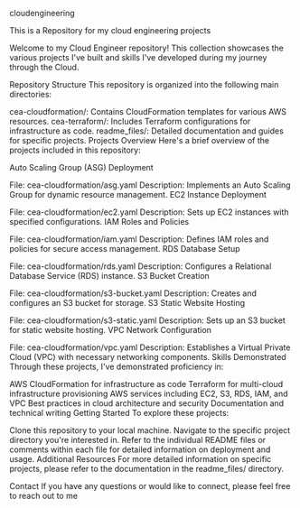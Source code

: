 cloudengineering

This is a Repository for my cloud engineering projects

Welcome to my Cloud Engineer repository! This collection showcases the various projects I've built and skills I've developed during my journey through the Cloud.

Repository Structure This repository is organized into the following main directories:

cea-cloudformation/: Contains CloudFormation templates for various AWS resources. cea-terraform/: Includes Terraform configurations for infrastructure as code. readme_files/: Detailed documentation and guides for specific projects. Projects Overview Here's a brief overview of the projects included in this repository:

Auto Scaling Group (ASG) Deployment

File: cea-cloudformation/asg.yaml Description: Implements an Auto Scaling Group for dynamic resource management. EC2 Instance Deployment

File: cea-cloudformation/ec2.yaml Description: Sets up EC2 instances with specified configurations. IAM Roles and Policies

File: cea-cloudformation/iam.yaml Description: Defines IAM roles and policies for secure access management. RDS Database Setup

File: cea-cloudformation/rds.yaml Description: Configures a Relational Database Service (RDS) instance. S3 Bucket Creation

File: cea-cloudformation/s3-bucket.yaml Description: Creates and configures an S3 bucket for storage. S3 Static Website Hosting

File: cea-cloudformation/s3-static.yaml Description: Sets up an S3 bucket for static website hosting. VPC Network Configuration

File: cea-cloudformation/vpc.yaml Description: Establishes a Virtual Private Cloud (VPC) with necessary networking components. Skills Demonstrated Through these projects, I've demonstrated proficiency in:

AWS CloudFormation for infrastructure as code Terraform for multi-cloud infrastructure provisioning AWS services including EC2, S3, RDS, IAM, and VPC Best practices in cloud architecture and security Documentation and technical writing Getting Started To explore these projects:

Clone this repository to your local machine. Navigate to the specific project directory you're interested in. Refer to the individual README files or comments within each file for detailed information on deployment and usage. Additional Resources For more detailed information on specific projects, please refer to the documentation in the readme_files/ directory.

Contact If you have any questions or would like to connect, please feel free to reach out to me
